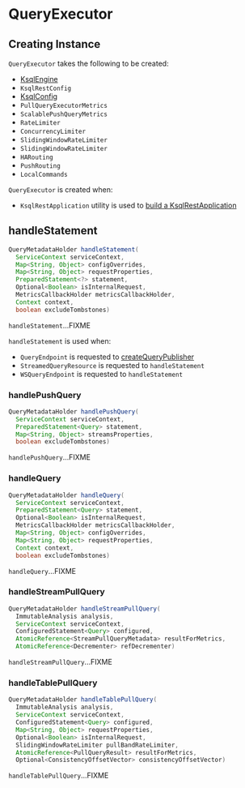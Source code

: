 # QueryExecutor

## Creating Instance

`QueryExecutor` takes the following to be created:

* <span id="ksqlEngine"> [KsqlEngine](../KsqlEngine.md)
* <span id="ksqlRestConfig"> `KsqlRestConfig`
* <span id="ksqlConfig"> [KsqlConfig](../KsqlConfig.md)
* <span id="pullQueryMetrics"> `PullQueryExecutorMetrics`
* <span id="scalablePushQueryMetrics"> `ScalablePushQueryMetrics`
* <span id="rateLimiter"> `RateLimiter`
* <span id="concurrencyLimiter"> `ConcurrencyLimiter`
* <span id="pullBandRateLimiter"> `SlidingWindowRateLimiter`
* <span id="scalablePushBandRateLimiter"> `SlidingWindowRateLimiter`
* <span id="routing"> `HARouting`
* <span id="pushRouting"> `PushRouting`
* <span id="localCommand"> `LocalCommands`

`QueryExecutor` is created when:

* `KsqlRestApplication` utility is used to [build a KsqlRestApplication](KsqlRestApplication.md#buildApplication)

## <span id="handleStatement"> handleStatement

```java
QueryMetadataHolder handleStatement(
  ServiceContext serviceContext,
  Map<String, Object> configOverrides,
  Map<String, Object> requestProperties,
  PreparedStatement<?> statement,
  Optional<Boolean> isInternalRequest,
  MetricsCallbackHolder metricsCallbackHolder,
  Context context,
  boolean excludeTombstones)
```

`handleStatement`...FIXME

`handleStatement` is used when:

* `QueryEndpoint` is requested to [createQueryPublisher](#createQueryPublisher)
* `StreamedQueryResource` is requested to `handleStatement`
* `WSQueryEndpoint` is requested to `handleStatement`

### <span id="handlePushQuery"> handlePushQuery

```java
QueryMetadataHolder handlePushQuery(
  ServiceContext serviceContext,
  PreparedStatement<Query> statement,
  Map<String, Object> streamsProperties,
  boolean excludeTombstones)
```

`handlePushQuery`...FIXME

### <span id="handleQuery"> handleQuery

```java
QueryMetadataHolder handleQuery(
  ServiceContext serviceContext,
  PreparedStatement<Query> statement,
  Optional<Boolean> isInternalRequest,
  MetricsCallbackHolder metricsCallbackHolder,
  Map<String, Object> configOverrides,
  Map<String, Object> requestProperties,
  Context context,
  boolean excludeTombstones)
```

`handleQuery`...FIXME

### <span id="handleStreamPullQuery"> handleStreamPullQuery

```java
QueryMetadataHolder handleStreamPullQuery(
  ImmutableAnalysis analysis,
  ServiceContext serviceContext,
  ConfiguredStatement<Query> configured,
  AtomicReference<StreamPullQueryMetadata> resultForMetrics,
  AtomicReference<Decrementer> refDecrementer)
```

`handleStreamPullQuery`...FIXME

### <span id="handleTablePullQuery"> handleTablePullQuery

```java
QueryMetadataHolder handleTablePullQuery(
  ImmutableAnalysis analysis,
  ServiceContext serviceContext,
  ConfiguredStatement<Query> configured,
  Map<String, Object> requestProperties,
  Optional<Boolean> isInternalRequest,
  SlidingWindowRateLimiter pullBandRateLimiter,
  AtomicReference<PullQueryResult> resultForMetrics,
  Optional<ConsistencyOffsetVector> consistencyOffsetVector)
```

`handleTablePullQuery`...FIXME
